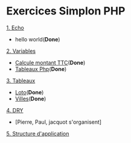 # Exercices Simplon PHP

[1. Echo](/1-echo)
  * hello world(__Done__)

[2. Variables](/2-variables)
* [Calcule montant TTC](/2-variables/index.php)(__Done__)
* [Tableaux Php](/2-variables/tableaux_associatifs.php)(__Done__)

[3. Tableaux](/3_tableaux)
* [Loto](/3_tableaux/loto/index.php)(__Done__)
* [Villes](/3_tableaux/villes/index.php)(__Done__)


[4. DRY](/4_DRY)
* [Pierre, Paul, jacquot s'organisent]

[5. Structure d'application](/5_STRUCTURE_D_APPLICATION)


